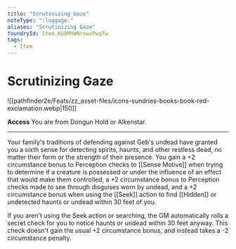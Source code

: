```yaml
---
title: "Scrutinizing Gaze"
noteType: ":luggage:"
aliases: "Scrutinizing Gaze"
foundryId: Item.KG8MXWNrowxPwqTw
tags:
  - Item
---
```


# Scrutinizing Gaze
![[pathfinder2e/Feats/zz_asset-files/icons-sundries-books-book-red-exclamation.webp|150]]

**Access** You are from Dongun Hold or Alkenstar.

* * *

Your family's traditions of defending against Geb's undead have granted you a sixth sense for detecting spirits, haunts, and other restless dead, no matter their form or the strength of their presence. You gain a +2 circumstance bonus to Perception checks to [[Sense Motive]] when trying to determine if a creature is possessed or under the influence of an effect that would make them controlled, a +2 circumstance bonus to Perception checks made to see through disguises worn by undead, and a +2 circumstance bonus when using the [[Seek]] action to find [[Hidden]] or undetected haunts or undead within 30 feet of you.

If you aren't using the Seek action or searching, the GM automatically rolls a secret check for you to notice haunts or undead within 30 feet anyway. This check doesn't gain the usual +2 circumstance bonus, and instead takes a -2 circumstance penalty.
